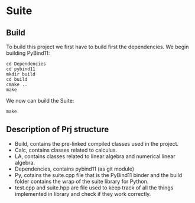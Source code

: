 # Suite

## Build
To build this project we first have to build first the dependencies.
We begin building PyBind11:
```console
cd Dependencies
cd pybind11
mkdir build
cd build
cmake ..
make
```
We now can build the Suite:
```console
make
```
## Description of Prj structure
- Build, contains the pre-linked compiled classes used in the project.
- Calc, contains classes related to calculus.
- LA, contains classes related to linear algebra and numerical linear algebra.
- Dependencies, contains pybind11 (as git module)
- Py, cotains the suite.cpp file that is the PyBind11 binder and the build folder contains the wrap of the suite library for Python.
- test.cpp and suite.hpp are file used to keep track of all the things implemented in library and check if they work correctly.
